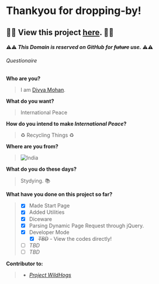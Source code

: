 # Thankyou for dropping-by!

## :construction::construction: View this project [here](https://divyamohan1993.github.io). :construction::construction:

#### :warning::warning: *This Domain is reserved on GitHub for ~~future~~ use.* :warning::warning:

###### Questionaire

**Who are you?**
> I am [Divya Mohan](https://about.me/divyamohan1993).


**What do you want?**
> International Peace


**How do you intend to make _International Peace_?**
> :recycle: Recycling Things :recycle:


**Where are you from?**
> ![India](http://flagpedia.net/data/flags/mini/in.png)


**What do you do these days?**
> Stydying. :books:


**What have you done on this project so far?**
>- [x] Made Start Page
>- [x] Added Utilities
>  - [x] Diceware
>  - [x] Parsing Dynamic Page Request through jQuery.
>  - [x] Developer Mode
>    - [x] ~~_TBD_~~ - View the codes directly!
>  - [ ] *TBD*
>- [ ] *TBD*


**Contributor to:**
>- [*Project WildHogs*](https://virtualwildhogs.github.io)
